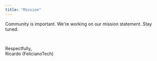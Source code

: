 ```yaml
---
title: "Mission"
---
```


Community is important.
We're working on our mission statement.
Stay tuned.

<br />

Respectfully,  
Ricardo (FelicianoTech)
